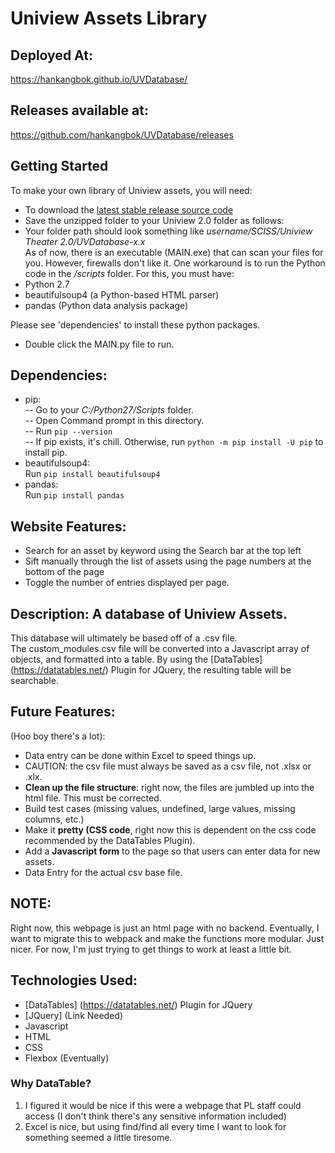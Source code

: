 # Uniview Assets Library
## Deployed At: 
https://hankangbok.github.io/UVDatabase/

## Releases available at:  
https://github.com/hankangbok/UVDatabase/releases

## Getting Started
To make your own library of Uniview assets, you will need:  
- To download the [latest stable release source code](https://github.com/kyouyatamax/UVDatabase/releases)  
- Save the unzipped folder to your Uniview 2.0 folder as follows:  
- Your folder path should look something like *username/SCISS/Uniview Theater 2.0/UVDatabase-x.x*  
As of now, there is an executable (MAIN.exe) that can scan your files for you. However, firewalls don't like it.
One workaround is to run the Python code in the */scripts* folder. For this, you must have:  
- Python 2.7  
- beautifulsoup4 (a Python-based HTML parser)  
- pandas (Python data analysis package)  

Please see 'dependencies' to install these python packages.  
- Double click the MAIN.py file to run.

## Dependencies:
- pip:  
-- Go to your *C:/Python27/Scripts* folder.  
-- Open Command prompt in this directory.  
-- Run `pip --version`  
-- If pip exists, it's chill. Otherwise, run `python -m pip install -U pip` to install pip.
- beautifulsoup4:  
Run `pip install beautifulsoup4`
- pandas:  
Run `pip install pandas`

## Website Features:
- Search for an asset by keyword using the Search bar at the top left
- Sift manually through the list of assets using the page numbers at the bottom of the page
- Toggle the number of entries displayed per page.

## Description: A database of Uniview Assets.
This database will ultimately be based off of a .csv file.   
The custom_modules.csv file will be converted into a Javascript array of objects, and formatted into a table. By using the [DataTables] (https://datatables.net/) Plugin for JQuery, the resulting table will be searchable.  

  
## Future Features: 
(Hoo boy there's a lot):
- Data entry can be done within Excel to speed things up.
- CAUTION: the csv file must always be saved as a csv file, not .xlsx or .xlx. 
- <b>Clean up the file structure</b>: right now, the files are jumbled up into the html file. This must be corrected.
- Build test cases (missing values, undefined, large values, missing columns, etc.)  
- Make it <b>pretty (CSS code</b>, right now this is dependent on the css code recommended by the DataTables Plugin).   
- Add a <b>Javascript form</b> to the page so that users can enter data for new assets. 
- Data Entry for the actual csv base file. 

## NOTE:
Right now, this webpage is just an html page with no backend.
Eventually, I want to migrate this to webpack and make the functions more modular. Just nicer. For now, I'm just trying to get things to work at least a little bit.    

## Technologies Used: 
- [DataTables] (https://datatables.net/) Plugin for JQuery  
- [JQuery] (Link Needed) 
- Javascript
- HTML
- CSS
- Flexbox (Eventually)


### Why DataTable?
1) I figured it would be nice if this were a webpage that PL staff could access (I don't think there's any sensitive information included)
2) Excel is nice, but using find/find all every time I want to look for something seemed a little tiresome. 
